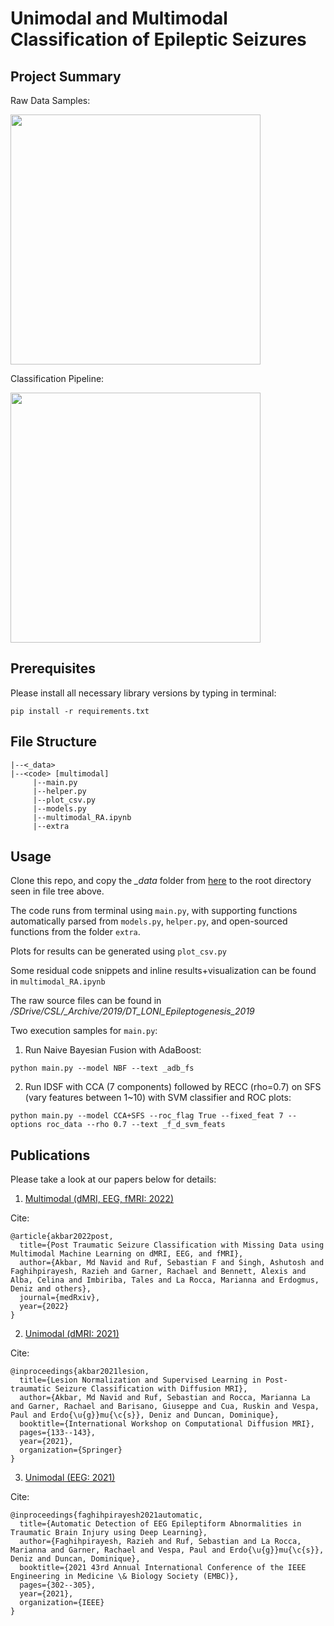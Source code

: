 # Unimodal and Multimodal Classification of Epileptic Seizures

## Project Summary
Raw Data Samples: 

<img src=https://user-images.githubusercontent.com/38365057/213297916-258904c4-6b5f-4fa4-bb6b-a790cd61447a.png width="400">

Classification Pipeline: 

<img src=https://user-images.githubusercontent.com/38365057/213297928-0540da3e-4a37-460b-aebe-04bc29553773.png width="400">

## Prerequisites
Please install all necessary library versions by typing in terminal:

```pip install -r requirements.txt```

## File Structure
```
|--<_data>
|--<code> [multimodal]
     |--main.py
     |--helper.py
     |--plot_csv.py
     |--models.py
     |--multimodal_RA.ipynb
     |--extra
```

## Usage
Clone this repo, and copy the _\_data_ folder from [here](https://www.dropbox.com/sh/icfard16qqjpqrm/AAA3oMcZpGe1C0HZfqpflVIOa?dl=0) to the root directory seen in file tree above.

The code runs from terminal using ```main.py```, with supporting functions automatically parsed from ```models.py```, ```helper.py```, and open-sourced functions from the folder ```extra```.

Plots for results can be generated using ```plot_csv.py```

Some residual code snippets and inline results+visualization can be found in ```multimodal_RA.ipynb```

The raw source files can be found in _/SDrive/CSL/\_Archive/2019/DT\_LONI\_Epileptogenesis\_2019_

Two execution samples for ```main.py```:

1) Run Naive Bayesian Fusion with AdaBoost:

```python main.py --model NBF --text _adb_fs```

2) Run IDSF with CCA (7 components) followed by RECC (rho=0.7) on SFS (vary features between 1~10) with SVM classifier and ROC plots:

```python main.py --model CCA+SFS --roc_flag True --fixed_feat 7 --options roc_data --rho 0.7 --text _f_d_svm_feats```

## Publications
Please take a look at our papers below for details:
1. [Multimodal (dMRI, EEG, fMRI: 2022)](https://www.medrxiv.org/content/10.1101/2022.10.22.22281402.abstract)

Cite: 
```
@article{akbar2022post,
  title={Post Traumatic Seizure Classification with Missing Data using Multimodal Machine Learning on dMRI, EEG, and fMRI},
  author={Akbar, Md Navid and Ruf, Sebastian F and Singh, Ashutosh and Faghihpirayesh, Razieh and Garner, Rachael and Bennett, Alexis and Alba, Celina and Imbiriba, Tales and La Rocca, Marianna and Erdogmus, Deniz and others},
  journal={medRxiv},
  year={2022}
}
```

2. [Unimodal (dMRI: 2021)](https://link.springer.com/chapter/10.1007/978-3-030-87615-9_12)

Cite: 
```
@inproceedings{akbar2021lesion,
  title={Lesion Normalization and Supervised Learning in Post-traumatic Seizure Classification with Diffusion MRI},
  author={Akbar, Md Navid and Ruf, Sebastian and Rocca, Marianna La and Garner, Rachael and Barisano, Giuseppe and Cua, Ruskin and Vespa, Paul and Erdo{\u{g}}mu{\c{s}}, Deniz and Duncan, Dominique},
  booktitle={International Workshop on Computational Diffusion MRI},
  pages={133--143},
  year={2021},
  organization={Springer}
}
```

3. [Unimodal (EEG: 2021)](https://ieeexplore.ieee.org/abstract/document/9630242/)

Cite: 
```
@inproceedings{faghihpirayesh2021automatic,
  title={Automatic Detection of EEG Epileptiform Abnormalities in Traumatic Brain Injury using Deep Learning},
  author={Faghihpirayesh, Razieh and Ruf, Sebastian and La Rocca, Marianna and Garner, Rachael and Vespa, Paul and Erdo{\u{g}}mu{\c{s}}, Deniz and Duncan, Dominique},
  booktitle={2021 43rd Annual International Conference of the IEEE Engineering in Medicine \& Biology Society (EMBC)},
  pages={302--305},
  year={2021},
  organization={IEEE}
}
```

